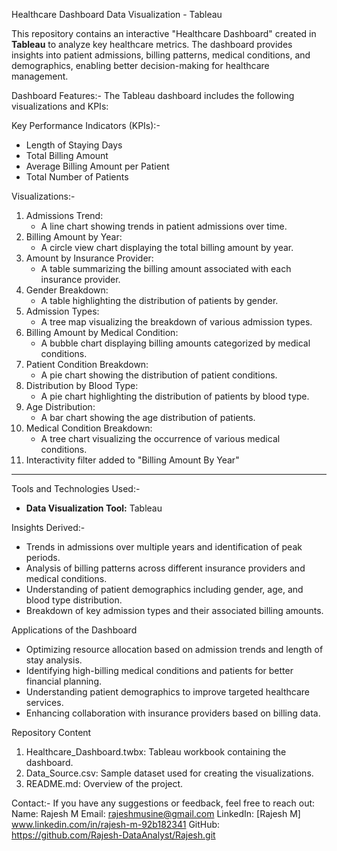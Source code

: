  Healthcare Dashboard Data Visualization - Tableau  

This repository contains an interactive "Healthcare Dashboard" created in **Tableau** to analyze key healthcare metrics. The dashboard provides insights into patient admissions, billing patterns, medical conditions, and demographics, enabling better decision-making for healthcare management.  


 Dashboard Features:- 
The Tableau dashboard includes the following visualizations and KPIs:  

 Key Performance Indicators (KPIs):-  
- Length of Staying Days 
- Total Billing Amount  
- Average Billing Amount per Patient 
- Total Number of Patients  

 Visualizations:-  
1. Admissions Trend:  
   - A line chart showing trends in patient admissions over time.  
2. Billing Amount by Year:  
   - A circle view chart displaying the total billing amount by year.  
3. Amount by Insurance Provider:  
   - A table summarizing the billing amount associated with each insurance provider.  
4. Gender Breakdown:  
   - A table highlighting the distribution of patients by gender.  
5. Admission Types:  
   - A tree map visualizing the breakdown of various admission types.  
6. Billing Amount by Medical Condition:  
   - A bubble chart displaying billing amounts categorized by medical conditions.  
7. Patient Condition Breakdown:  
   - A pie chart showing the distribution of patient conditions.  
8. Distribution by Blood Type:  
   - A pie chart highlighting the distribution of patients by blood type.  
9. Age Distribution:  
   - A bar chart showing the age distribution of patients.  
10. Medical Condition Breakdown: 
    - A tree chart visualizing the occurrence of various medical conditions.
11. Interactivity filter added to "Billing Amount By Year"

---

Tools and Technologies Used:- 
- **Data Visualization Tool:** Tableau  


Insights Derived:- 
- Trends in admissions over multiple years and identification of peak periods.  
- Analysis of billing patterns across different insurance providers and medical conditions.  
- Understanding of patient demographics including gender, age, and blood type distribution.  
- Breakdown of key admission types and their associated billing amounts.  


 Applications of the Dashboard 
- Optimizing resource allocation based on admission trends and length of stay analysis.  
- Identifying high-billing medical conditions and patients for better financial planning.  
- Understanding patient demographics to improve targeted healthcare services.  
- Enhancing collaboration with insurance providers based on billing data.  

 Repository Content 
1. Healthcare_Dashboard.twbx: Tableau workbook containing the dashboard.  
2. Data_Source.csv: Sample dataset used for creating the visualizations.  
3. README.md: Overview of the project.  

Contact:-
If you have any suggestions or feedback, feel free to reach out:  
Name: Rajesh M 
Email: rajeshmusine@gmail.com 
LinkedIn: [Rajesh M] www.linkedin.com/in/rajesh-m-92b182341 
GitHub: https://github.com/Rajesh-DataAnalyst/Rajesh.git
